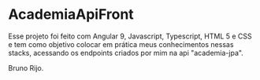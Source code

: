 # AcademiaApiFront

Esse projeto foi feito com Angular 9, Javascript, Typescript, HTML 5 e CSS e tem como objetivo colocar em prática meus conhecimentos nessas stacks, acessando os endpoints criados por mim na api "academia-jpa".

Bruno Rijo.
